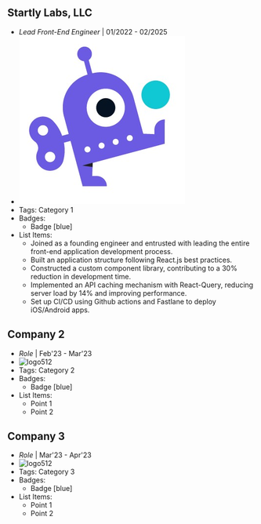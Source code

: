 ## Startly Labs, LLC
- *Lead Front-End Engineer* | 01/2022 - 02/2025
- ![logo512](../assets/startly.png)
- Tags: Category 1
- Badges:
  - Badge [blue]
- List Items:
  - Joined as a founding engineer and entrusted with leading the entire front-end application development process.
  - Built an application structure following React.js best practices.
  - Constructed a custom component library, contributing to a 30% reduction in development time.
  - Implemented an API caching mechanism with React-Query, reducing server load by 14% and improving performance.
  - Set up CI/CD using Github actions and Fastlane to deploy iOS/Android apps.

## Company 2
- *Role* | Feb'23 - Mar'23
- ![logo512](../assets/logo512.png)
- Tags: Category 2
- Badges:
  - Badge [blue]
- List Items:
  - Point 1
  - Point 2

## Company 3
- *Role* | Mar'23 - Apr'23
- ![logo512](../assets/logo512.png)
- Tags: Category 3
- Badges:
  - Badge [blue]
- List Items:
  - Point 1
  - Point 2